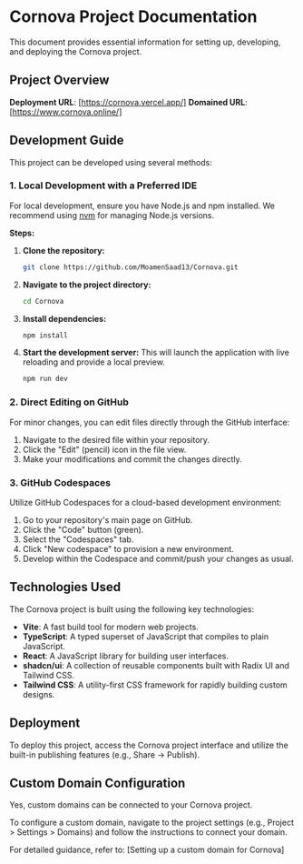 # Cornova Project Documentation

This document provides essential information for setting up, developing, and deploying the Cornova project.

## Project Overview

**Deployment URL**: [https://cornova.vercel.app/]
**Domained URL**: [https://www.cornova.online/]


## Development Guide

This project can be developed using several methods:

### 1. Local Development with a Preferred IDE

For local development, ensure you have Node.js and npm installed. We recommend using [nvm](https://github.com/nvm-sh/nvm#installing-and-updating) for managing Node.js versions.

**Steps:**

1.  **Clone the repository:**
    ```bash
    git clone https://github.com/MoamenSaad13/Cornova.git
    ```
2.  **Navigate to the project directory:**
    ```bash
    cd Cornova
    ```
3.  **Install dependencies:**
    ```bash
    npm install
    ```
4.  **Start the development server:** This will launch the application with live reloading and provide a local preview.
    ```bash
    npm run dev
    ```

### 2. Direct Editing on GitHub

For minor changes, you can edit files directly through the GitHub interface:

1.  Navigate to the desired file within your repository.
2.  Click the "Edit" (pencil) icon in the file view.
3.  Make your modifications and commit the changes directly.

### 3. GitHub Codespaces

Utilize GitHub Codespaces for a cloud-based development environment:

1.  Go to your repository's main page on GitHub.
2.  Click the "Code" button (green).
3.  Select the "Codespaces" tab.
4.  Click "New codespace" to provision a new environment.
5.  Develop within the Codespace and commit/push your changes as usual.

## Technologies Used

The Cornova project is built using the following key technologies:

*   **Vite**: A fast build tool for modern web projects.
*   **TypeScript**: A typed superset of JavaScript that compiles to plain JavaScript.
*   **React**: A JavaScript library for building user interfaces.
*   **shadcn/ui**: A collection of reusable components built with Radix UI and Tailwind CSS.
*   **Tailwind CSS**: A utility-first CSS framework for rapidly building custom designs.

## Deployment

To deploy this project, access the Cornova project interface and utilize the built-in publishing features (e.g., Share -> Publish).

## Custom Domain Configuration

Yes, custom domains can be connected to your Cornova project.

To configure a custom domain, navigate to the project settings (e.g., Project > Settings > Domains) and follow the instructions to connect your domain.

For detailed guidance, refer to: [Setting up a custom domain for Cornova]

